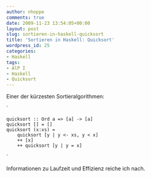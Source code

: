 ```yaml
---
author: nhoppe
comments: true
date: 2009-11-23 13:54:05+00:00
layout: post
slug: sortieren-in-haskell-quicksort
title: 'Sortieren in Haskell: Quicksort'
wordpress_id: 25
categories:
- Haskell
tags:
- AlP I
- Haskell
- Quicksort
---
```


Einer der kürzesten Sortieralgorithmen:

`
    
    
    quicksort :: Ord a => [a] -> [a]
    quicksort [] = []
    quicksort (x:xs) =
    	quicksort [y | y <- xs, y < x]
    	++ [x]
    	++ quicksort [y | y = x]
    

`

Informationen zu Laufzeit und Effizienz reiche ich nach.
